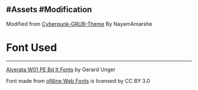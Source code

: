 #Assets
#Modification
--------------------------------------------
Modified from <a href="https://github.com/NayamAmarshe/Cyberpunk-GRUB-Theme">Cyberpunk-GRUB-Theme</a> By NayamAmarshe

# Font Used
--------------------------------------------
<a href="https://www.onlinewebfonts.com/download/67b20ada408bf00aac36c884e801fc21">Alverata W01 PE Bd It Fonts</a> by Gerard Unger 
<div>Font made from <a href="http://www.onlinewebfonts.com">oNline Web Fonts</a> is licensed by CC BY 3.0</div>



